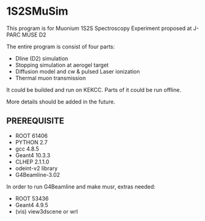
# 1S2SMuSim

This program is for Muonium 1S2S Spectroscopy Experiment proposed at J-PARC MUSE D2

The entire program is consist of four parts:

- Dline (D2) simulation
- Stopping simulation at aerogel target
- Diffusion model and cw & pulsed Laser ionization
- Thermal muon transmission

It could be builded and run on KEKCC. Parts of it could be run offline.

More details should be added in the future.

## PREREQUISITE

- ROOT 61406
- PYTHON 2.7
- gcc 4.8.5
- Geant4 10.3.3
- CLHEP 2.1.1.0
- odeint-v2 library
- G4Beamline-3.02

In order to run G4Beamline and make musr, extras needed:

- ROOT 53436
- Geant4 4.9.5
- (vis) view3dscene or wrl


